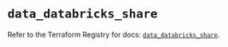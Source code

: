 # `data_databricks_share`

Refer to the Terraform Registry for docs: [`data_databricks_share`](https://registry.terraform.io/providers/databricks/databricks/1.43.0/docs/data-sources/share).
